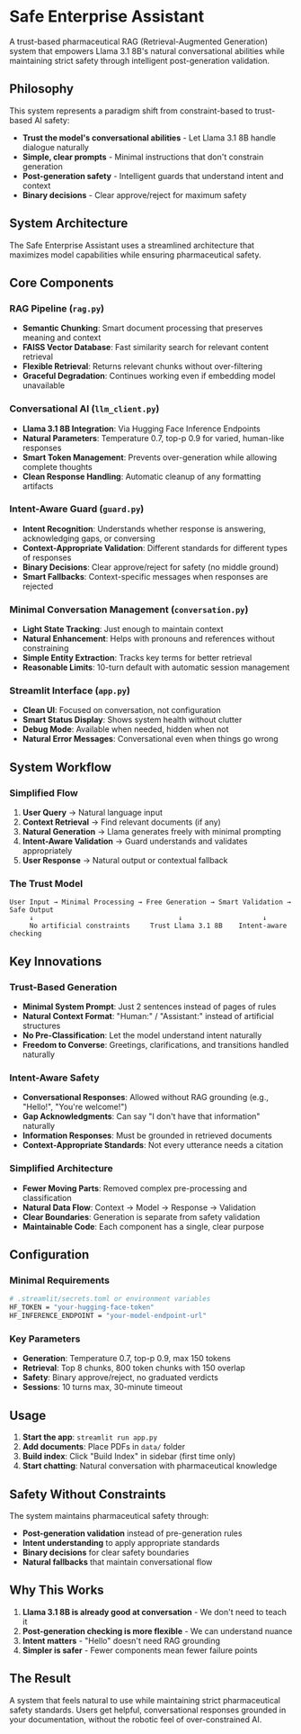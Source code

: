 # Safe Enterprise Assistant

A trust-based pharmaceutical RAG (Retrieval-Augmented Generation) system that empowers Llama 3.1 8B's natural conversational abilities while maintaining strict safety through intelligent post-generation validation.

## Philosophy

This system represents a paradigm shift from constraint-based to trust-based AI safety:
- **Trust the model's conversational abilities** - Let Llama 3.1 8B handle dialogue naturally
- **Simple, clear prompts** - Minimal instructions that don't constrain generation
- **Post-generation safety** - Intelligent guards that understand intent and context
- **Binary decisions** - Clear approve/reject for maximum safety

## System Architecture

The Safe Enterprise Assistant uses a streamlined architecture that maximizes model capabilities while ensuring pharmaceutical safety.

## Core Components

### RAG Pipeline (`rag.py`)
- **Semantic Chunking**: Smart document processing that preserves meaning and context
- **FAISS Vector Database**: Fast similarity search for relevant content retrieval
- **Flexible Retrieval**: Returns relevant chunks without over-filtering
- **Graceful Degradation**: Continues working even if embedding model unavailable

### Conversational AI (`llm_client.py`)
- **Llama 3.1 8B Integration**: Via Hugging Face Inference Endpoints
- **Natural Parameters**: Temperature 0.7, top-p 0.9 for varied, human-like responses
- **Smart Token Management**: Prevents over-generation while allowing complete thoughts
- **Clean Response Handling**: Automatic cleanup of any formatting artifacts

### Intent-Aware Guard (`guard.py`)
- **Intent Recognition**: Understands whether response is answering, acknowledging gaps, or conversing
- **Context-Appropriate Validation**: Different standards for different types of responses
- **Binary Decisions**: Clear approve/reject for safety (no middle ground)
- **Smart Fallbacks**: Context-specific messages when responses are rejected

### Minimal Conversation Management (`conversation.py`)
- **Light State Tracking**: Just enough to maintain context
- **Natural Enhancement**: Helps with pronouns and references without constraining
- **Simple Entity Extraction**: Tracks key terms for better retrieval
- **Reasonable Limits**: 10-turn default with automatic session management

### Streamlit Interface (`app.py`)
- **Clean UI**: Focused on conversation, not configuration
- **Smart Status Display**: Shows system health without clutter
- **Debug Mode**: Available when needed, hidden when not
- **Natural Error Messages**: Conversational even when things go wrong

## System Workflow

### Simplified Flow

1. **User Query** → Natural language input
2. **Context Retrieval** → Find relevant documents (if any)
3. **Natural Generation** → Llama generates freely with minimal prompting
4. **Intent-Aware Validation** → Guard understands and validates appropriately
5. **User Response** → Natural output or contextual fallback

### The Trust Model

```
User Input → Minimal Processing → Free Generation → Smart Validation → Safe Output
     ↓                                    ↓                    ↓
     No artificial constraints     Trust Llama 3.1 8B    Intent-aware checking
```

## Key Innovations

### Trust-Based Generation
- **Minimal System Prompt**: Just 2 sentences instead of pages of rules
- **Natural Context Format**: "Human:" / "Assistant:" instead of artificial structures
- **No Pre-Classification**: Let the model understand intent naturally
- **Freedom to Converse**: Greetings, clarifications, and transitions handled naturally

### Intent-Aware Safety
- **Conversational Responses**: Allowed without RAG grounding (e.g., "Hello!", "You're welcome!")
- **Gap Acknowledgments**: Can say "I don't have that information" naturally
- **Information Responses**: Must be grounded in retrieved documents
- **Context-Appropriate Standards**: Not every utterance needs a citation

### Simplified Architecture
- **Fewer Moving Parts**: Removed complex pre-processing and classification
- **Natural Data Flow**: Context → Model → Response → Validation
- **Clear Boundaries**: Generation is separate from safety validation
- **Maintainable Code**: Each component has a single, clear purpose

## Configuration

### Minimal Requirements
```bash
# .streamlit/secrets.toml or environment variables
HF_TOKEN = "your-hugging-face-token"
HF_INFERENCE_ENDPOINT = "your-model-endpoint-url"
```

### Key Parameters
- **Generation**: Temperature 0.7, top-p 0.9, max 150 tokens
- **Retrieval**: Top 8 chunks, 800 token chunks with 150 overlap
- **Safety**: Binary approve/reject, no graduated verdicts
- **Sessions**: 10 turns max, 30-minute timeout

## Usage

1. **Start the app**: `streamlit run app.py`
2. **Add documents**: Place PDFs in `data/` folder
3. **Build index**: Click "Build Index" in sidebar (first time only)
4. **Start chatting**: Natural conversation with pharmaceutical knowledge

## Safety Without Constraints

The system maintains pharmaceutical safety through:
- **Post-generation validation** instead of pre-generation rules
- **Intent understanding** to apply appropriate standards
- **Binary decisions** for clear safety boundaries
- **Natural fallbacks** that maintain conversational flow

## Why This Works

1. **Llama 3.1 8B is already good at conversation** - We don't need to teach it
2. **Post-generation checking is more flexible** - We can understand nuance
3. **Intent matters** - "Hello" doesn't need RAG grounding
4. **Simpler is safer** - Fewer components mean fewer failure points

## The Result

A system that feels natural to use while maintaining strict pharmaceutical safety standards. Users get helpful, conversational responses grounded in your documentation, without the robotic feel of over-constrained AI.